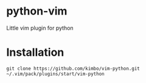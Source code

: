 # python-vim

Little vim plugin for python

# Installation

```
git clone https://github.com/kimbo/vim-python.git ~/.vim/pack/plugins/start/vim-python
```
